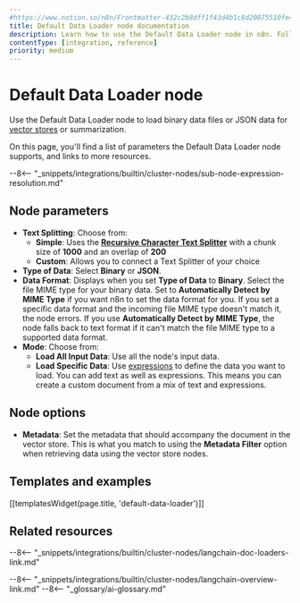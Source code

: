 ```yaml
---
#https://www.notion.so/n8n/Frontmatter-432c2b8dff1f43d4b1c8d20075510fe4
title: Default Data Loader node documentation
description: Learn how to use the Default Data Loader node in n8n. Follow technical documentation to integrate Default Data Loader node into your workflows.
contentType: [integration, reference]
priority: medium
---
```


# Default Data Loader node

Use the Default Data Loader node to load binary data files or JSON data for [vector stores](/glossary.md#ai-vector-store) or summarization.

On this page, you'll find a list of parameters the Default Data Loader node supports, and links to more resources.

--8<-- "\_snippets/integrations/builtin/cluster-nodes/sub-node-expression-resolution.md"

## Node parameters

-   **Text Splitting**: Choose from:
    -   **Simple**: Uses the [**Recursive Character Text Splitter**](n8n-nodes-langchain.textsplitterrecursivecharactertextsplitter.md) with a chunk size of **1000** and an overlap of **200**
    -   **Custom**: Allows you to connect a Text Splitter of your choice
-   **Type of Data**: Select **Binary** or **JSON**.
-   **Data Format**: Displays when you set **Type of Data** to **Binary**. Select the file MIME type for your binary data. Set to **Automatically Detect by MIME Type** if you want n8n to set the data format for you. If you set a specific data format and the incoming file MIME type doesn't match it, the node errors. If you use **Automatically Detect by MIME Type**, the node falls back to text format if it can't match the file MIME type to a supported data format.
-   **Mode**: Choose from:
    -   **Load All Input Data**: Use all the node's input data.
    -   **Load Specific Data**: Use [expressions](/code/expressions.md) to define the data you want to load. You can add text as well as expressions. This means you can create a custom document from a mix of text and expressions.

## Node options

-   **Metadata**: Set the metadata that should accompany the document in the vector store. This is what you match to using the **Metadata Filter** option when retrieving data using the vector store nodes.

## Templates and examples

<!-- see https://www.notion.so/n8n/Pull-in-templates-for-the-integrations-pages-37c716837b804d30a33b47475f6e3780 -->

[[templatesWidget(page.title, 'default-data-loader')]]

## Related resources

--8<-- "\_snippets/integrations/builtin/cluster-nodes/langchain-doc-loaders-link.md"

--8<-- "\_snippets/integrations/builtin/cluster-nodes/langchain-overview-link.md"
--8<-- "\_glossary/ai-glossary.md"
